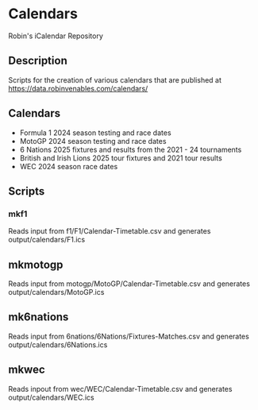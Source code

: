 # Calendars
Robin's iCalendar Repository

## Description
Scripts for the creation of various calendars that are published at https://data.robinvenables.com/calendars/

## Calendars

- Formula 1 2024 season testing and race dates
- MotoGP 2024 season testing and race dates
- 6 Nations 2025 fixtures and results from the 2021 - 24 tournaments
- British and Irish Lions 2025 tour fixtures and 2021 tour results
- WEC 2024 season race dates

## Scripts

### mkf1

Reads input from f1/F1/Calendar-Timetable.csv and generates output/calendars/F1.ics

## mkmotogp

Reads input from motogp/MotoGP/Calendar-Timetable.csv and generates output/calendars/MotoGP.ics

## mk6nations

Reads input from 6nations/6Nations/Fixtures-Matches.csv and generates output/calendars/6Nations.ics

## mkwec

Reads inpout from wec/WEC/Calendar-Timetable.csv and generates output/calendars/WEC.ics

